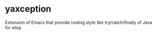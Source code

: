 yaxception
==========

Extension of Emacs that provide coding style like try/catch/finally of Java for elisp